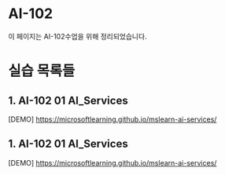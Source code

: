 # AI-102
이 페이지는 AI-102수업을 위해 정리되었습니다.

# 실습 목록들
## 1. AI-102 01 AI_Services
[DEMO] https://microsoftlearning.github.io/mslearn-ai-services/

## 1. AI-102 01 AI_Services
[DEMO] https://microsoftlearning.github.io/mslearn-ai-services/
